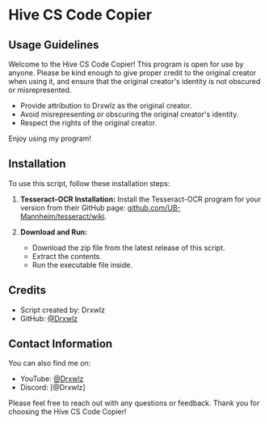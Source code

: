 # Hive CS Code Copier

## Usage Guidelines

Welcome to the Hive CS Code Copier! This program is open for use by anyone. Please be kind enough to give proper credit to the original creator when using it, and ensure that the original creator's identity is not obscured or misrepresented.

- Provide attribution to Drxwlz as the original creator.
- Avoid misrepresenting or obscuring the original creator's identity.
- Respect the rights of the original creator.

Enjoy using my program!

## Installation

To use this script, follow these installation steps:

1. **Tesseract-OCR Installation:** Install the Tesseract-OCR program for your version from their GitHub page: [github.com/UB-Mannheim/tesseract/wiki](https://github.com/UB-Mannheim/tesseract/wiki).

2. **Download and Run:**
   - Download the zip file from the latest release of this script.
   - Extract the contents.
   - Run the executable file inside.

## Credits

- Script created by: Drxwlz
- GitHub: [@Drxwlz](https://github.com/Drxwlz)

## Contact Information

You can also find me on:

- YouTube: [@Drxwlz](https://www.youtube.com/Drxwlz)
- Discord: [@Drxwlz]

Please feel free to reach out with any questions or feedback. Thank you for choosing the Hive CS Code Copier!
